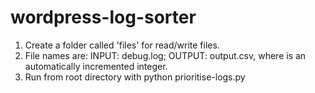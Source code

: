 # wordpress-log-sorter

1. Create a folder called 'files' for read/write files.
2. File names are: INPUT: debug.log; OUTPUT: output<x>.csv, where <x> is an automatically incremented integer.
3. Run from root directory with python prioritise-logs.py
